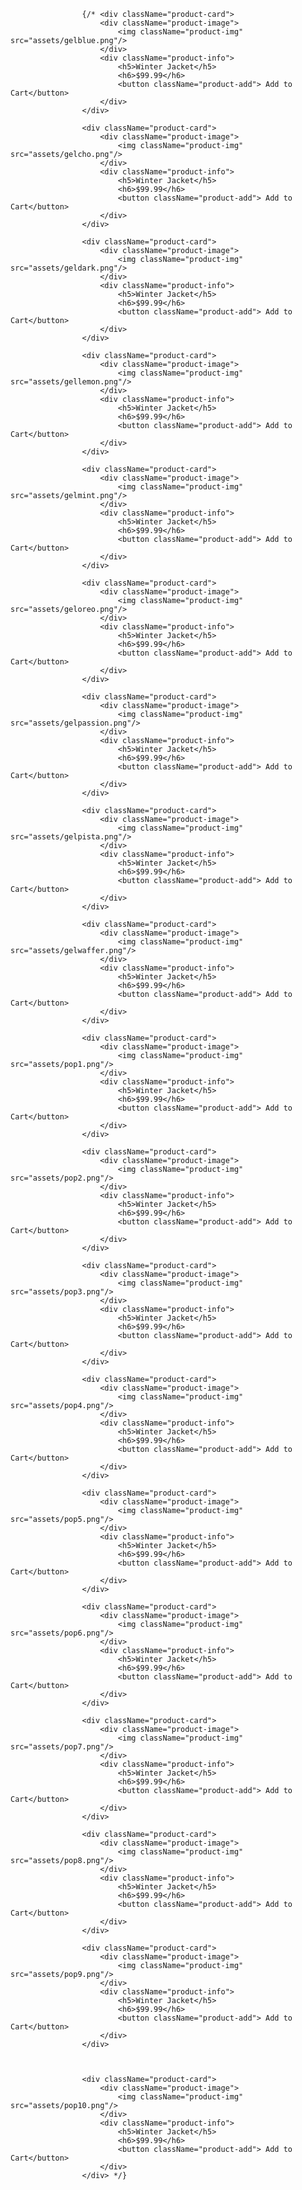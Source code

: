 
                    {/* <div className="product-card">
                        <div className="product-image">
                            <img className="product-img" src="assets/gelblue.png"/>
                        </div>
                        <div className="product-info">
                            <h5>Winter Jacket</h5>
                            <h6>$99.99</h6>
                            <button className="product-add"> Add to Cart</button>
                        </div>
                    </div>

                    <div className="product-card">
                        <div className="product-image">
                            <img className="product-img" src="assets/gelcho.png"/>
                        </div>
                        <div className="product-info">
                            <h5>Winter Jacket</h5>
                            <h6>$99.99</h6>
                            <button className="product-add"> Add to Cart</button>
                        </div>
                    </div>

                    <div className="product-card">
                        <div className="product-image">
                            <img className="product-img" src="assets/geldark.png"/>
                        </div>
                        <div className="product-info">
                            <h5>Winter Jacket</h5>
                            <h6>$99.99</h6>
                            <button className="product-add"> Add to Cart</button>
                        </div>
                    </div>

                    <div className="product-card">
                        <div className="product-image">
                            <img className="product-img" src="assets/gellemon.png"/>
                        </div>
                        <div className="product-info">
                            <h5>Winter Jacket</h5>
                            <h6>$99.99</h6>
                            <button className="product-add"> Add to Cart</button>
                        </div>
                    </div>

                    <div className="product-card">
                        <div className="product-image">
                            <img className="product-img" src="assets/gelmint.png"/>
                        </div>
                        <div className="product-info">
                            <h5>Winter Jacket</h5>
                            <h6>$99.99</h6>
                            <button className="product-add"> Add to Cart</button>
                        </div>
                    </div>

                    <div className="product-card">
                        <div className="product-image">
                            <img className="product-img" src="assets/geloreo.png"/>
                        </div>
                        <div className="product-info">
                            <h5>Winter Jacket</h5>
                            <h6>$99.99</h6>
                            <button className="product-add"> Add to Cart</button>
                        </div>
                    </div>

                    <div className="product-card">
                        <div className="product-image">
                            <img className="product-img" src="assets/gelpassion.png"/>
                        </div>
                        <div className="product-info">
                            <h5>Winter Jacket</h5>
                            <h6>$99.99</h6>
                            <button className="product-add"> Add to Cart</button>
                        </div>
                    </div>

                    <div className="product-card">
                        <div className="product-image">
                            <img className="product-img" src="assets/gelpista.png"/>
                        </div>
                        <div className="product-info">
                            <h5>Winter Jacket</h5>
                            <h6>$99.99</h6>
                            <button className="product-add"> Add to Cart</button>
                        </div>
                    </div>

                    <div className="product-card">
                        <div className="product-image">
                            <img className="product-img" src="assets/gelwaffer.png"/>
                        </div>
                        <div className="product-info">
                            <h5>Winter Jacket</h5>
                            <h6>$99.99</h6>
                            <button className="product-add"> Add to Cart</button>
                        </div>
                    </div>

                    <div className="product-card">
                        <div className="product-image">
                            <img className="product-img" src="assets/pop1.png"/>
                        </div>
                        <div className="product-info">
                            <h5>Winter Jacket</h5>
                            <h6>$99.99</h6>
                            <button className="product-add"> Add to Cart</button>
                        </div>
                    </div>

                    <div className="product-card">
                        <div className="product-image">
                            <img className="product-img" src="assets/pop2.png"/>
                        </div>
                        <div className="product-info">
                            <h5>Winter Jacket</h5>
                            <h6>$99.99</h6>
                            <button className="product-add"> Add to Cart</button>
                        </div>
                    </div>

                    <div className="product-card">
                        <div className="product-image">
                            <img className="product-img" src="assets/pop3.png"/>
                        </div>
                        <div className="product-info">
                            <h5>Winter Jacket</h5>
                            <h6>$99.99</h6>
                            <button className="product-add"> Add to Cart</button>
                        </div>
                    </div>

                    <div className="product-card">
                        <div className="product-image">
                            <img className="product-img" src="assets/pop4.png"/>
                        </div>
                        <div className="product-info">
                            <h5>Winter Jacket</h5>
                            <h6>$99.99</h6>
                            <button className="product-add"> Add to Cart</button>
                        </div>
                    </div>

                    <div className="product-card">
                        <div className="product-image">
                            <img className="product-img" src="assets/pop5.png"/>
                        </div>
                        <div className="product-info">
                            <h5>Winter Jacket</h5>
                            <h6>$99.99</h6>
                            <button className="product-add"> Add to Cart</button>
                        </div>
                    </div>

                    <div className="product-card">
                        <div className="product-image">
                            <img className="product-img" src="assets/pop6.png"/>
                        </div>
                        <div className="product-info">
                            <h5>Winter Jacket</h5>
                            <h6>$99.99</h6>
                            <button className="product-add"> Add to Cart</button>
                        </div>
                    </div>

                    <div className="product-card">
                        <div className="product-image">
                            <img className="product-img" src="assets/pop7.png"/>
                        </div>
                        <div className="product-info">
                            <h5>Winter Jacket</h5>
                            <h6>$99.99</h6>
                            <button className="product-add"> Add to Cart</button>
                        </div>
                    </div>

                    <div className="product-card">
                        <div className="product-image">
                            <img className="product-img" src="assets/pop8.png"/>
                        </div>
                        <div className="product-info">
                            <h5>Winter Jacket</h5>
                            <h6>$99.99</h6>
                            <button className="product-add"> Add to Cart</button>
                        </div>
                    </div>

                    <div className="product-card">
                        <div className="product-image">
                            <img className="product-img" src="assets/pop9.png"/>
                        </div>
                        <div className="product-info">
                            <h5>Winter Jacket</h5>
                            <h6>$99.99</h6>
                            <button className="product-add"> Add to Cart</button>
                        </div>
                    </div>
                    


                    <div className="product-card">
                        <div className="product-image">
                            <img className="product-img" src="assets/pop10.png"/>
                        </div>
                        <div className="product-info">
                            <h5>Winter Jacket</h5>
                            <h6>$99.99</h6>
                            <button className="product-add"> Add to Cart</button>
                        </div>
                    </div> */}
